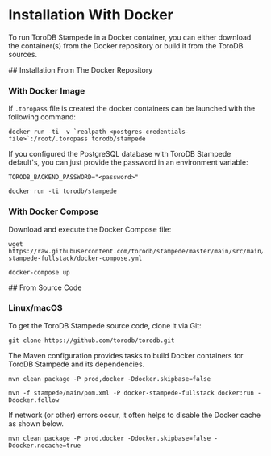 <h1>Installation With Docker</h1>

To run ToroDB Stampede in a Docker container, you can either download the container(s) from the Docker repository or build it from the ToroDB sources.

## Installation From The Docker Repository

### With Docker Image

If `.toropass` file is created the docker containers can be launched with the following command:

```no-highlight
docker run -ti -v `realpath <postgres-credentials-file>`:/root/.toropass torodb/stampede
```

If you configured the PostgreSQL database with ToroDB Stampede default's, you can just provide the password in an environment variable:

```no-highlight
TORODB_BACKEND_PASSWORD="<password>"

docker run -ti torodb/stampede
```

### With Docker Compose

Download and execute the Docker Compose file:

```no-highlight
wget https://raw.githubusercontent.com/torodb/stampede/master/main/src/main/dist/docker/compose/torodb-stampede-fullstack/docker-compose.yml

docker-compose up
```

## From Source Code

### Linux/macOS

To get the ToroDB Stampede source code, clone it via Git:

```no-highlight
git clone https://github.com/torodb/torodb.git
```

The Maven configuration provides tasks to build Docker containers for ToroDB Stampede and its dependencies.

```no-highlight
mvn clean package -P prod,docker -Ddocker.skipbase=false

mvn -f stampede/main/pom.xml -P docker-stampede-fullstack docker:run -Ddocker.follow
```
If network (or other) errors occur, it often helps to disable the Docker cache as shown below.

```no-highlight
mvn clean package -P prod,docker -Ddocker.skipbase=false -Ddocker.nocache=true
```

